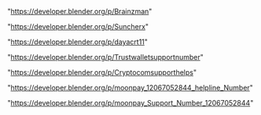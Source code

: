 "https://developer.blender.org/p/Brainzman"

"https://developer.blender.org/p/Suncherx"

"https://developer.blender.org/p/dayacrt11"

"https://developer.blender.org/p/Trustwalletsupportnumber"

"https://developer.blender.org/p/Cryptocomsupporthelps"

"https://developer.blender.org/p/moonpay_12067052844_helpline_Number"

"https://developer.blender.org/p/moonpay_Support_Number_12067052844"

